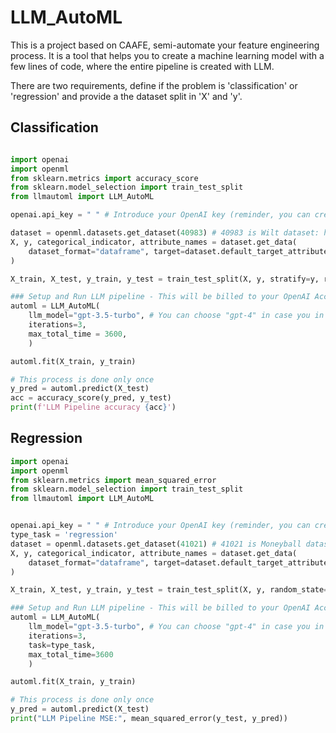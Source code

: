 # LLM_AutoML

This is a project based on CAAFE, semi-automate your feature engineering process. It is a tool that helps you to create a machine learning model with a few lines of code, where the entire pipeline is created with LLM.

There are two requirements, define if the problem is 'classification' or 'regression' and provide a the dataset split in 'X' and 'y'.

## Classification

```python

import openai
import openml
from sklearn.metrics import accuracy_score
from sklearn.model_selection import train_test_split
from llmautoml import LLM_AutoML

openai.api_key = " " # Introduce your OpenAI key (reminder, you can create a Key with a free account, up to €5 budget "21/08/2023", equivalent to approximately running this framework 500 or more with 3 pipelines solutions)

dataset = openml.datasets.get_dataset(40983) # 40983 is Wilt dataset: https://www.openml.org/search?type=data&status=active&id=40983
X, y, categorical_indicator, attribute_names = dataset.get_data(
    dataset_format="dataframe", target=dataset.default_target_attribute
)

X_train, X_test, y_train, y_test = train_test_split(X, y, stratify=y, random_state=0)

### Setup and Run LLM pipeline - This will be billed to your OpenAI Account!
automl = LLM_AutoML(
    llm_model="gpt-3.5-turbo", # You can choose "gpt-4" in case you in case you have a paid account
    iterations=3,
    max_total_time = 3600,
    )

automl.fit(X_train, y_train)

# This process is done only once
y_pred = automl.predict(X_test)
acc = accuracy_score(y_pred, y_test)
print(f'LLM Pipeline accuracy {acc}')

```

## Regression

```python
import openai
import openml
from sklearn.metrics import mean_squared_error
from sklearn.model_selection import train_test_split
from llmautoml import LLM_AutoML


openai.api_key = " " # Introduce your OpenAI key (reminder, you can create a Key with a free account, up to €5 budget "21/08/2023", equivalent to approximately running this framework 500 or more times with 3 pipelines solutions)
type_task = 'regression'
dataset = openml.datasets.get_dataset(41021) # 41021 is Moneyball dataset: https://www.openml.org/search?type=data&status=active&id=41021
X, y, categorical_indicator, attribute_names = dataset.get_data(
    dataset_format="dataframe", target=dataset.default_target_attribute
)

X_train, X_test, y_train, y_test = train_test_split(X, y, random_state=0)

### Setup and Run LLM pipeline - This will be billed to your OpenAI Account!
automl = LLM_AutoML(
    llm_model="gpt-3.5-turbo", # You can choose "gpt-4" in case you in case you have a paid account
    iterations=3,
    task=type_task,
    max_total_time=3600
    )

automl.fit(X_train, y_train)

# This process is done only once
y_pred = automl.predict(X_test)
print("LLM Pipeline MSE:", mean_squared_error(y_test, y_pred))

```

